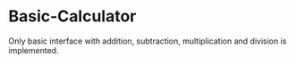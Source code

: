 # Basic-Calculator
Only basic interface with addition, subtraction, multiplication and division is implemented.
